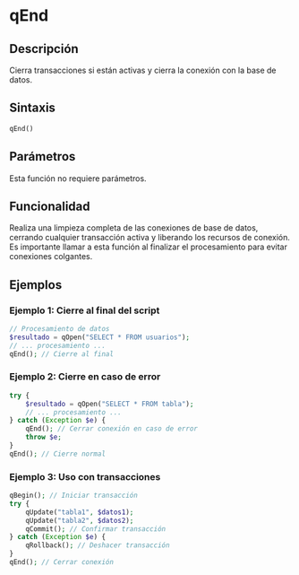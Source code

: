 # qEnd

## Descripción
Cierra transacciones si están activas y cierra la conexión con la base de datos.

## Sintaxis
```php
qEnd()
```

## Parámetros
Esta función no requiere parámetros.

## Funcionalidad
Realiza una limpieza completa de las conexiones de base de datos, cerrando cualquier transacción activa y liberando los recursos de conexión. Es importante llamar a esta función al finalizar el procesamiento para evitar conexiones colgantes.

## Ejemplos

### Ejemplo 1: Cierre al final del script
```php
// Procesamiento de datos
$resultado = qOpen("SELECT * FROM usuarios");
// ... procesamiento ...
qEnd(); // Cierre al final
```

### Ejemplo 2: Cierre en caso de error
```php
try {
    $resultado = qOpen("SELECT * FROM tabla");
    // ... procesamiento ...
} catch (Exception $e) {
    qEnd(); // Cerrar conexión en caso de error
    throw $e;
}
qEnd(); // Cierre normal
```

### Ejemplo 3: Uso con transacciones
```php
qBegin(); // Iniciar transacción
try {
    qUpdate("tabla1", $datos1);
    qUpdate("tabla2", $datos2);
    qCommit(); // Confirmar transacción
} catch (Exception $e) {
    qRollback(); // Deshacer transacción
}
qEnd(); // Cerrar conexión
```